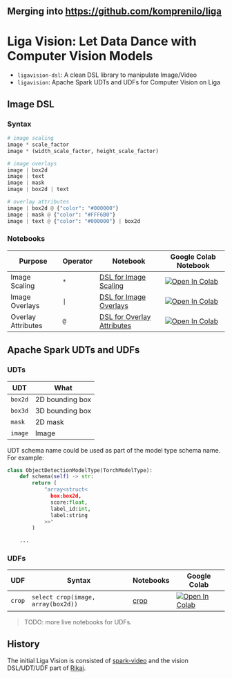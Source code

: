 Merging into https://github.com/komprenilo/liga
---------------
# Liga Vision: Let Data Dance with Computer Vision Models
+ `ligavision-dsl`: A clean DSL library to manipulate Image/Video
+ `ligavision`: Apache Spark UDTs and UDFs for Computer Vision on Liga

## Image DSL
### Syntax
``` python
# image scaling
image * scale_factor
image * (width_scale_factor, height_scale_factor)

# image overlays
image | box2d
image | text
image | mask
image | box2d | text

# overlay attributes
image | box2d @ {"color": "#000000"}
image | mask @ {"color": "#FFF6B0"}
image | text @ {"color": "#000000"} | box2d
```

### Notebooks
| Purpose | Operator | Notebook | Google Colab Notebook |
|---------|----------|----------|-----------------------|
| Image Scaling | `*` | [DSL for Image Scaling](notebooks/DSLImageScale.ipynb) | <a href="https://colab.research.google.com/github/liga-ai/ligavision/blob/main/notebooks/DSLImageScale.ipynb" target="_parent"><img src="https://colab.research.google.com/assets/colab-badge.svg" alt="Open In Colab"/></a> |
| Image Overlays | `\|` | [DSL for Image Overlays](notebooks/DSLImageOverlay.ipynb) | <a href="https://colab.research.google.com/github/liga-ai/ligavision/blob/main/notebooks/DSLImageOverlay.ipynb" target="_parent"><img src="https://colab.research.google.com/assets/colab-badge.svg" alt="Open In Colab"/></a> |
| Overlay Attributes | `@` | [DSL for Overlay Attributes](notebooks/DSLOverlayAttribute.ipynb) | <a href="https://colab.research.google.com/github/liga-ai/ligavision/blob/main/notebooks/DSLOverlayAttribute.ipynb" target="_parent"><img src="https://colab.research.google.com/assets/colab-badge.svg" alt="Open In Colab"/></a> |

## Apache Spark UDTs and UDFs
### UDTs
| UDT | What |
|---------|-----------------|
| `box2d` | 2D bounding box |
| `box3d` | 3D bounding box |
| `mask` | 2D mask |
| `image` | Image |

UDT schema name could be used as part of the model type schema name. For example:
``` python
class ObjectDetectionModelType(TorchModelType):
    def schema(self) -> str:
        return (
            "array<struct<
              box:box2d,
              score:float,
              label_id:int,
              label:string
            >>"
        )

    ...

```

### UDFs
| UDF | Syntax | Notebooks | Google Colab |
|-----|--------|-----------|--------------|
| `crop` | `select crop(image, array(box2d))` | [crop](notebooks/UDF_crop.ipynb) | <a href="https://colab.research.google.com/github/liga-ai/ligavision/blob/main/notebooks/UDF_crop.ipynb" target="_parent"><img src="https://colab.research.google.com/assets/colab-badge.svg" alt="Open In Colab"/></a> |

> TODO: more live notebooks for UDFs.

## History
The initial Liga Vision is consisted of [spark-video](https://github.com/eto-ai/spark-video) and the vision DSL/UDT/UDF part of [Rikai](https://github.com/eto-ai/rikai).

